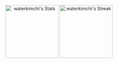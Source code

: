 <div class="badges-githubstats">
  <p align="center">
    <img src="https://github-readme-stats.vercel.app/api?username=waterkimchi&theme=tokyonight&show_icons=true&hide_border=true&count_private=true" alt="waterkimchi's Stats" height="165">
    <img src="https://github-readme-stats.vercel.app/api/top-langs/?username=waterkimchi&theme=tokyonight&hide_border=true" alt="waterkimchi's Streak" height="165">
  </p>
</div>
